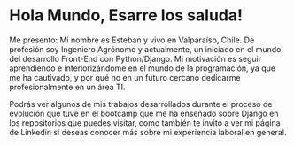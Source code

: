 ### <h1>Hola Mundo, Esarre los saluda!</h1> 

Me presento: Mi nombre es Esteban y vivo en Valparaíso, Chile. De profesión soy Ingeniero Agrónomo y actualmente, un iniciado en el mundo del desarrollo Front-End con Python/Django. Mi motivación es seguir aprendiendo e interiorizándome en el mundo de la programación, ya que me ha cautivado, y por qué no en un futuro cercano dedicarme profesionalmente en un área TI.

Podrás ver algunos de mis trabajos desarrollados durante el proceso de evolución que tuve en el bootcamp que me ha enseñado sobre Django en los repositorios que puedes visitar, como también te invito a ver mi página de Linkedin si deseas conocer más sobre mi experiencia laboral en general.
<!--
**Esarre/Esarre** is a ✨ _special_ ✨ repository because its `README.md` (this file) appears on your GitHub profile.

Here are some ideas to get you started:

- 🔭 I’m currently working on ...
- 🌱 I’m currently learning ...
- 👯 I’m looking to collaborate on ...
- 🤔 I’m looking for help with ...
- 💬 Ask me about ...
- 📫 How to reach me: ...
- 😄 Pronouns: ...
- ⚡ Fun fact: ...
-->
